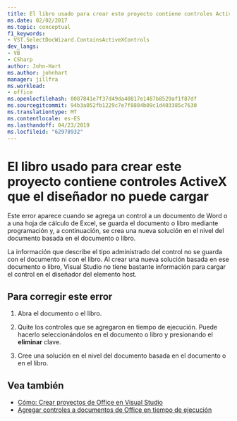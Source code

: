 ```yaml
---
title: El libro usado para crear este proyecto contiene controles ActiveX que el diseñador no puede cargar
ms.date: 02/02/2017
ms.topic: conceptual
f1_keywords:
- VST.SelectDocWizard.ContainsActiveXControls
dev_langs:
- VB
- CSharp
author: John-Hart
ms.author: johnhart
manager: jillfra
ms.workload:
- office
ms.openlocfilehash: 0087841e7f37d49da40817e1487b8529af1f87df
ms.sourcegitcommit: 94b3a052fb1229c7e7f8804b09c1d403385c7630
ms.translationtype: MT
ms.contentlocale: es-ES
ms.lasthandoff: 04/23/2019
ms.locfileid: "62978932"
---
```

# <a name="the-workbook-used-to-create-this-project-contains-activex-controls-that-the-designer-cannot-load"></a>El libro usado para crear este proyecto contiene controles ActiveX que el diseñador no puede cargar
  Este error aparece cuando se agrega un control a un documento de Word o a una hoja de cálculo de Excel, se guarda el documento o libro mediante programación y, a continuación, se crea una nueva solución en el nivel del documento basada en el documento o libro.

 La información que describe el tipo administrado del control no se guarda con el documento ni con el libro. Al crear una nueva solución basada en ese documento o libro, Visual Studio no tiene bastante información para cargar el control en el diseñador del elemento host.

## <a name="to-correct-this-error"></a>Para corregir este error

1. Abra el documento o el libro.

2. Quite los controles que se agregaron en tiempo de ejecución. Puede hacerlo seleccionándolos en el documento o libro y presionando el **eliminar** clave.

3. Cree una solución en el nivel del documento basada en el documento o en el libro.

## <a name="see-also"></a>Vea también
- [Cómo: Crear proyectos de Office en Visual Studio](../vsto/how-to-create-office-projects-in-visual-studio.md)
- [Agregar controles a documentos de Office en tiempo de ejecución](../vsto/adding-controls-to-office-documents-at-run-time.md)

